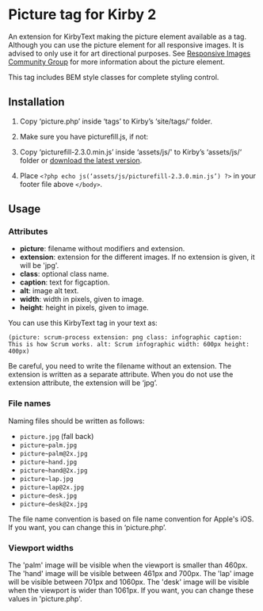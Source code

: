 # Picture tag for Kirby 2

An extension for KirbyText making the picture element available as a tag. Although you can use the picture element for all responsive images. It is advised to only use it for art directional purposes. See [Responsive Images Community Group](http://responsiveimages.org) for more information about the picture element.

This tag includes BEM style classes for complete styling control.

## Installation

1. Copy ‘picture.php’ inside ‘tags’ to Kirby’s ‘site/tags/‘ folder.
2. Make sure you have picturefill.js, if not:

  1. Copy ‘picturefill-2.3.0.min.js’ inside ‘assets/js/' to Kirby’s ‘assets/js/‘ folder or [download the latest version](http://scottjehl.github.io/picturefill/).
  2. Place ```<?php echo js(‘assets/js/picturefill-2.3.0.min.js’) ?>``` in your footer file above ```</body>```.

## Usage

### Attributes

- **picture**: filename without modifiers and extension.
- **extension**: extension for the different images. If no extension is given, it will be 'jpg'.
- **class**: optional class name.
- **caption**: text for figcaption.
- **alt**: image alt text.
- **width**: width in pixels, given to image.
- **height**: height in pixels, given to image.

You can use this KirbyText tag in your text as:

```
(picture: scrum-process extension: png class: infographic caption: This is how Scrum works. alt: Scrum infographic width: 600px height: 400px)
```

Be careful, you need to write the filename without an extension. The extension is written as a separate attribute. When you do not use the extension attribute, the extension will be ‘jpg’.

### File names

Naming files should be written as follows:

- ```picture.jpg``` (fall back)
- ```picture~palm.jpg```
- ```picture~palm@2x.jpg```
- ```picture~hand.jpg```
- ```picture~hand@2x.jpg```
- ```picture~lap.jpg```
- ```picture~lap@2x.jpg```
- ```picture~desk.jpg```
- ```picture~desk@2x.jpg```

The file name convention is based on file name convention for Apple's iOS. If you want, you can change this in ‘picture.php’.

### Viewport widths

The 'palm' image will be visible when the viewport is smaller than 460px. The 'hand' image will be visible between 461px and 700px. The 'lap' image will be visible between 701px and 1060px. The 'desk' image will be visible when the viewport is wider than 1061px. If you want, you can change these values in 'picture.php'.
